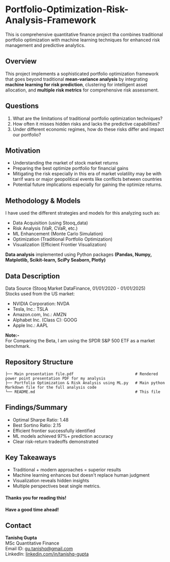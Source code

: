 # Portfolio-Optimization-Risk-Analysis-Framework
This is comprehensive quantitative finance project tha combines traditional portfolio optimization with machine learning techniques for enhanced risk management and predictive analytics.

## Overview
This project implements a sophisticated portfolio optimization framework that goes beyond traditional **mean-variance analysis** by integrating **machine learning for risk prediction**, clustering for intelligent asset allocation, and **multiple risk metrics** for comprehensive risk assessment.

## Questions
1. What are the limitations of traditional portfolio optimization techniques?
2. How often it misses hidden risks and lacks the predictive capabilities?
3. Under different economic regimes, how do these risks differ and impact our portfolio?

## Motivation
- Understanding the market of stock market returns 
- Preparing the best optimize portfolio for financial gains
- Mitigating the risk especially in this era of market volatility may be with tarrif wars or major geopolitical events like conflicts between countries
- Potential future implications especially for gaining the optimize returns.

## Methodology & Models
I have used the different strategies and models for this analyzing such as: 
- Data Acquisition (using Stooq_data)
- Risk Analysis (VaR, CVaR, etc.)
- ML Enhancement (Monte Carlo Simulation)
- Optimization (Traditional Portfolio Optimization)
- Visualization (Efficient Frontier Visualization)

**Data analysis** implemented using Python packages **(Pandas, Numpy, Matplotlib, Scikit-learn, SciPy Seaborn, Plotly)**

## Data Description
Data Source (Stooq Market DataFinance,  01/01/2020 - 01/01/2025)\
Stocks used from the US market:
- NVIDIA Corporation: NVDA
- Tesla, Inc.: TSLA
- Amazon.com, Inc.: AMZN
- Alphabet Inc. (Class C): GOOG
- Apple Inc.: AAPL

**Note:-**\
For Comparing the Beta, I am using the SPDR S&P 500 ETF as a market benchmark.

## Repository Structure

```
├── Main presentation file.pdf                           # Rendered power point presentation PDF for my analysis 
├── Portfolio Optimization & Risk Analysis using ML.py   # Main python Markdown file for the full analysis code
└── README.md                                            # This file
```

## Findings/Summary
- Optimal Sharpe Ratio: 1.48 
- Best Sortino Ratio: 2.15  
- Efficient frontier successfully identified 
- ML models achieved 97%+ prediction accuracy 
- Clear risk-return tradeoffs demonstrated 

## Key Takeaways
* Traditional + modern approaches = superior results 
* Machine learning enhances but doesn't replace human judgment 
* Visualization reveals hidden insights 
* Multiple perspectives beat single metrics. 

#### Thanks you for reading this!
#### Have a good time ahead! 


## Contact
**Tanishq Gupta** \
MSc Quantitative Finance\
Email ID: [gu.tanishq@gmail.com](mailto:gu.tanishq@gmail.com) \
LinkedIn: [linkedin.com/in/tanishq-gupta ](https://www.linkedin.com/in/tanishq-gupta-443197200/)
